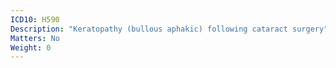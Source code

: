 ```yaml
---
ICD10: H590
Description: "Keratopathy (bullous aphakic) following cataract surgery"
Matters: No
Weight: 0
---
```


